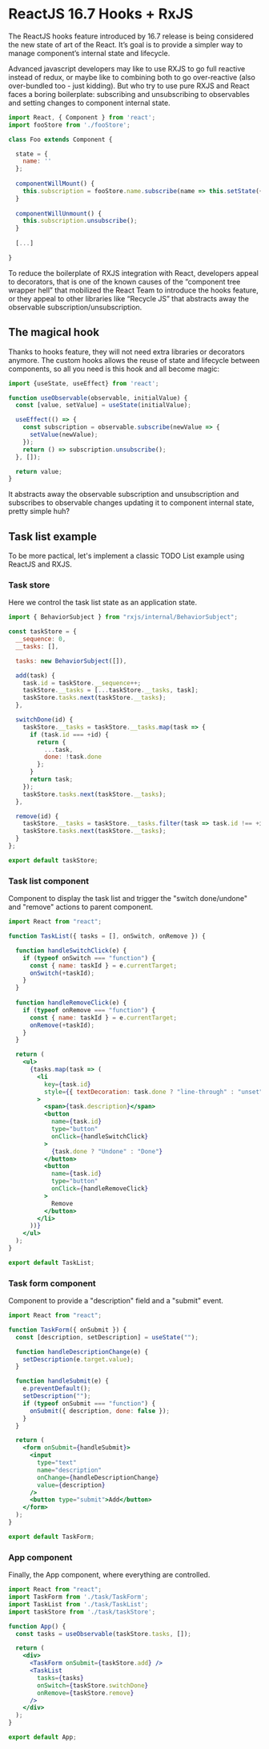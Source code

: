 # ReactJS 16.7 Hooks + RxJS

The ReactJS hooks feature introduced by 16.7 release is being considered the new state of art of the React. It’s goal is to provide a simpler way to manage component’s internal state and lifecycle.

Advanced javascript developers may like to use RXJS to go full reactive instead of redux, or maybe like to combining both to go over-reactive (also over-bundled too - just kidding). But who try to use pure RXJS and React faces a boring boilerplate: subscribing and unsubscribing to observables and setting changes to component internal state.

```jsx
import React, { Component } from 'react';
import fooStore from './fooStore';

class Foo extends Component {

  state = {
    name: ''
  };
  
  componentWillMount() {
    this.subscription = fooStore.name.subscribe(name => this.setState({name}));
  }
  
  componentWillUnmount() {
    this.subscription.unsubscribe();
  }
  
  [...]

}

```

To reduce the boilerplate of RXJS integration with React, developers appeal to decorators, that is one of the known causes of the “component tree wrapper hell” that mobilized the React Team to introduce the hooks feature, or they appeal to other libraries like “Recycle JS” that abstracts away the observable subscription/unsubscription.


## The magical hook
Thanks to hooks feature, they will not need extra libraries or decorators anymore. The custom hooks allows the reuse of state and lifecycle between components, so all you need is this hook and all become magic:

```js
import {useState, useEffect} from 'react';

function useObservable(observable, initialValue) {
  const [value, setValue] = useState(initialValue);

  useEffect(() => {
    const subscription = observable.subscribe(newValue => {
      setValue(newValue);
    });
    return () => subscription.unsubscribe();
  }, []);

  return value;
}
```

It abstracts away the observable subscription and unsubscription and subscribes to observable changes updating it to component internal state, pretty simple huh?

## Task list example
To be more pactical, let's implement a classic TODO List example using ReactJS and RXJS.

### Task store
Here we control the task list state as an application state.
```js
import { BehaviorSubject } from "rxjs/internal/BehaviorSubject";

const taskStore = {
  __sequence: 0,
  __tasks: [],

  tasks: new BehaviorSubject([]),

  add(task) {
    task.id = taskStore.__sequence++;
    taskStore.__tasks = [...taskStore.__tasks, task];
    taskStore.tasks.next(taskStore.__tasks);
  },

  switchDone(id) {
    taskStore.__tasks = taskStore.__tasks.map(task => {
      if (task.id === +id) {
        return {
          ...task,
          done: !task.done
        };
      }
      return task;
    });
    taskStore.tasks.next(taskStore.__tasks);
  },

  remove(id) {
    taskStore.__tasks = taskStore.__tasks.filter(task => task.id !== +id);
    taskStore.tasks.next(taskStore.__tasks);
  }
};

export default taskStore;
```

### Task list component
Component to display the task list and trigger the "switch done/undone" and "remove" actions to parent component.
```jsx
import React from "react";

function TaskList({ tasks = [], onSwitch, onRemove }) {

  function handleSwitchClick(e) {
    if (typeof onSwitch === "function") {
      const { name: taskId } = e.currentTarget;
      onSwitch(+taskId);
    }
  }
  
  function handleRemoveClick(e) {
    if (typeof onRemove === "function") {
      const { name: taskId } = e.currentTarget;
      onRemove(+taskId);
    }
  }

  return (
    <ul>
      {tasks.map(task => (
        <li
          key={task.id}
          style={{ textDecoration: task.done ? "line-through" : "unset" }}
        >
          <span>{task.description}</span>
          <button 
            name={task.id} 
            type="button" 
            onClick={handleSwitchClick}
          >
            {task.done ? "Undone" : "Done"}
          </button>
          <button 
            name={task.id} 
            type="button" 
            onClick={handleRemoveClick}
          >
            Remove
          </button>
        </li>
      ))}
    </ul>
  );
}

export default TaskList;
```

### Task form component
Component to provide a "description" field and a "submit" event.

```jsx
import React from "react";

function TaskForm({ onSubmit }) {
  const [description, setDescription] = useState("");

  function handleDescriptionChange(e) {
    setDescription(e.target.value);
  }

  function handleSubmit(e) {
    e.preventDefault();
    setDescription("");
    if (typeof onSubmit === "function") {
      onSubmit({ description, done: false });
    }
  }

  return (
    <form onSubmit={handleSubmit}>
      <input
        type="text"
        name="description"
        onChange={handleDescriptionChange}
        value={description}
      />
      <button type="submit">Add</button>
    </form>
  );
}

export default TaskForm;
```

### App component
Finally, the App component, where everything are controlled.

```jsx
import React from "react";
import TaskForm from './task/TaskForm';
import TaskList from './task/TaskList';
import taskStore from './task/taskStore';

function App() {
  const tasks = useObservable(taskStore.tasks, []);

  return (
    <div>
      <TaskForm onSubmit={taskStore.add} />
      <TaskList 
        tasks={tasks} 
        onSwitch={taskStore.switchDone} 
        onRemove={taskStore.remove}
      />
    </div>
  );
}

export default App;
```
